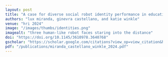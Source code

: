 ```yaml
---
layout: post
title: "A case for diverse social robot identity performance in education"
authors: "lux miranda, ginevra castellano, and katie winkle"
venue: "hri 2024"
image: "/images/thumbs/identities.png"
imagealt: "three human-like robot faces staring into the distance"
doi: "https://doi.org/10.1145/3610978.3640768"
gscholar: "https://scholar.google.com/citations?view_op=view_citation&hl=en&user=4Kvx61cAAAAJ&citation_for_view=4Kvx61cAAAAJ:LkGwnXOMwfcC"
pdf: "/publications/miranda_castellano_winkle_2024.pdf"
---
```










